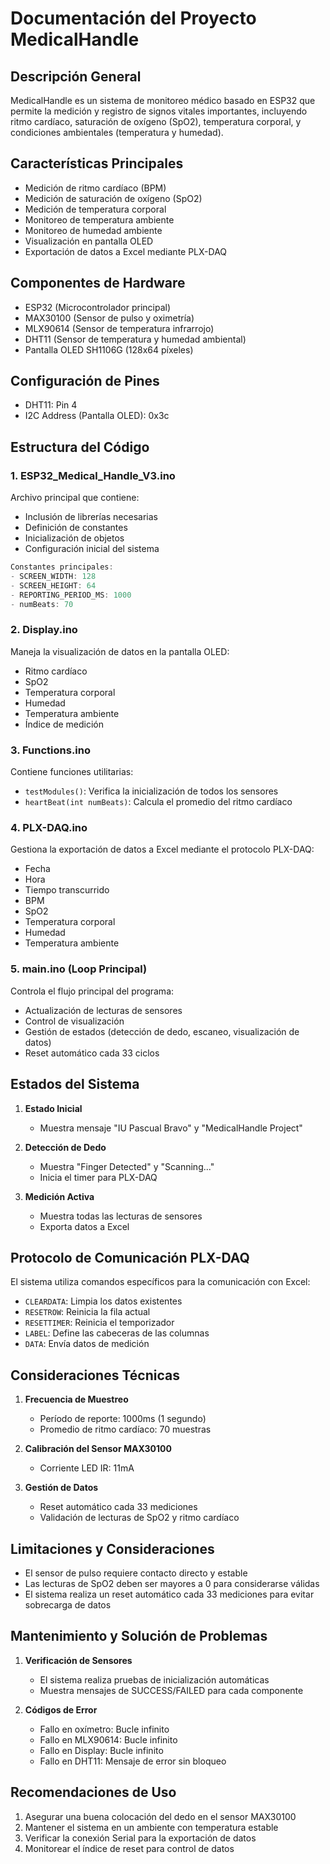 # Documentación del Proyecto MedicalHandle

## Descripción General
MedicalHandle es un sistema de monitoreo médico basado en ESP32 que permite la medición y registro de signos vitales importantes, incluyendo ritmo cardíaco, saturación de oxígeno (SpO2), temperatura corporal, y condiciones ambientales (temperatura y humedad).

## Características Principales
- Medición de ritmo cardíaco (BPM)
- Medición de saturación de oxígeno (SpO2)
- Medición de temperatura corporal
- Monitoreo de temperatura ambiente
- Monitoreo de humedad ambiente
- Visualización en pantalla OLED
- Exportación de datos a Excel mediante PLX-DAQ

## Componentes de Hardware
- ESP32 (Microcontrolador principal)
- MAX30100 (Sensor de pulso y oximetría)
- MLX90614 (Sensor de temperatura infrarrojo)
- DHT11 (Sensor de temperatura y humedad ambiental)
- Pantalla OLED SH1106G (128x64 píxeles)

## Configuración de Pines
- DHT11: Pin 4
- I2C Address (Pantalla OLED): 0x3c

## Estructura del Código

### 1. ESP32_Medical_Handle_V3.ino
Archivo principal que contiene:
- Inclusión de librerías necesarias
- Definición de constantes
- Inicialización de objetos
- Configuración inicial del sistema

```cpp
Constantes principales:
- SCREEN_WIDTH: 128
- SCREEN_HEIGHT: 64
- REPORTING_PERIOD_MS: 1000
- numBeats: 70
```

### 2. Display.ino
Maneja la visualización de datos en la pantalla OLED:
- Ritmo cardíaco
- SpO2
- Temperatura corporal
- Humedad
- Temperatura ambiente
- Índice de medición

### 3. Functions.ino
Contiene funciones utilitarias:
- `testModules()`: Verifica la inicialización de todos los sensores
- `heartBeat(int numBeats)`: Calcula el promedio del ritmo cardíaco

### 4. PLX-DAQ.ino
Gestiona la exportación de datos a Excel mediante el protocolo PLX-DAQ:
- Fecha
- Hora
- Tiempo transcurrido
- BPM
- SpO2
- Temperatura corporal
- Humedad
- Temperatura ambiente

### 5. main.ino (Loop Principal)
Controla el flujo principal del programa:
- Actualización de lecturas de sensores
- Control de visualización
- Gestión de estados (detección de dedo, escaneo, visualización de datos)
- Reset automático cada 33 ciclos

## Estados del Sistema

1. **Estado Inicial**
   - Muestra mensaje "IU Pascual Bravo" y "MedicalHandle Project"
   
2. **Detección de Dedo**
   - Muestra "Finger Detected" y "Scanning..."
   - Inicia el timer para PLX-DAQ
   
3. **Medición Activa**
   - Muestra todas las lecturas de sensores
   - Exporta datos a Excel
   
## Protocolo de Comunicación PLX-DAQ
El sistema utiliza comandos específicos para la comunicación con Excel:
- `CLEARDATA`: Limpia los datos existentes
- `RESETROW`: Reinicia la fila actual
- `RESETTIMER`: Reinicia el temporizador
- `LABEL`: Define las cabeceras de las columnas
- `DATA`: Envía datos de medición

## Consideraciones Técnicas
1. **Frecuencia de Muestreo**
   - Período de reporte: 1000ms (1 segundo)
   - Promedio de ritmo cardíaco: 70 muestras

2. **Calibración del Sensor MAX30100**
   - Corriente LED IR: 11mA

3. **Gestión de Datos**
   - Reset automático cada 33 mediciones
   - Validación de lecturas de SpO2 y ritmo cardíaco

## Limitaciones y Consideraciones
- El sensor de pulso requiere contacto directo y estable
- Las lecturas de SpO2 deben ser mayores a 0 para considerarse válidas
- El sistema realiza un reset automático cada 33 mediciones para evitar sobrecarga de datos

## Mantenimiento y Solución de Problemas
1. **Verificación de Sensores**
   - El sistema realiza pruebas de inicialización automáticas
   - Muestra mensajes de SUCCESS/FAILED para cada componente

2. **Códigos de Error**
   - Fallo en oxímetro: Bucle infinito
   - Fallo en MLX90614: Bucle infinito
   - Fallo en Display: Bucle infinito
   - Fallo en DHT11: Mensaje de error sin bloqueo

## Recomendaciones de Uso
1. Asegurar una buena colocación del dedo en el sensor MAX30100
2. Mantener el sistema en un ambiente con temperatura estable
3. Verificar la conexión Serial para la exportación de datos
4. Monitorear el índice de reset para control de datos
